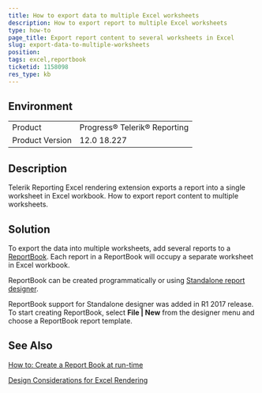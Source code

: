 ```yaml
---
title: How to export data to multiple Excel worksheets
description: How to export report to multiple Excel worksheets
type: how-to
page_title: Export report content to several worksheets in Excel
slug: export-data-to-multiple-worksheets
position: 
tags: excel,reportbook
ticketid: 1158098
res_type: kb
---
```


## Environment
<table>
	<tr>
		<td>Product</td>
		<td>Progress® Telerik® Reporting</td>
	</tr>
	<tr>
		<td>Product Version</td>
		<td>12.0 18.227</td>
	</tr>
</table>


## Description

Telerik Reporting Excel rendering extension exports a report into a single worksheet in Excel workbook. How to export report content to multiple worksheets.

## Solution

To export the data into multiple worksheets, add several reports to a [ReportBook](https://docs.telerik.com/reporting/designing-reports-general-explanation).
Each report in a ReportBook will occupy a separate worksheet in Excel workbook.

ReportBook can be created programmatically or using [Standalone report designer](https://docs.telerik.com/reporting/standalone-report-designer).

ReportBook support for Standalone designer was added in R1 2017 release. To start creating ReportBook, select **File | New** from the designer menu and choose a ReportBook report template.

## See Also
[How to: Create a Report Book at run-time](https://docs.telerik.com/reporting/designing-reports-reportbook-creating-reportbook-run-time)

[Design Considerations for Excel Rendering](https://docs.telerik.com/reporting/designing-reports-considerations-excel)

